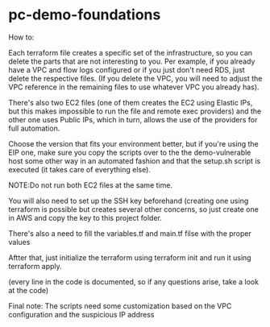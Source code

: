 # pc-demo-foundations

How to:

Each terraform file creates a specific set of the infrastructure, so you can delete the parts that are not interesting to you. Per example, if you already have a VPC and flow logs configured or if you just don't need RDS, just delete the respective files. (If you delete the VPC, you will need to adjust the VPC reference in the remaining files to use whatever VPC you already has).

There's also two EC2 files (one of them creates the EC2 using Elastic IPs, but this makes impossible to run the file and remote exec providers) and the other one uses Public IPs, which in turn, allows the use of the providers for full automation.

Choose the version that fits your environment better, but if you're using the EIP one, make sure you copy the scripts over to the the demo-vulnerable host some other way in an automated fashion and that the setup.sh script is executed (it takes care of everything else). 

NOTE:Do not run both EC2 files at the same time.

You will also need to set up the SSH key beforehand (creating one using terraform is possible but creates several other concerns, so just create one in AWS and copy the key to this project folder.

There's also a need to fill the variables.tf and main.tf filse with the proper values 

Aftter that, just initialize the terraform using terraform init and run it using terraform apply.

(every line in the code is documented, so if any questions arise, take a look at the code)

Final note: The scripts need some customization based on the VPC configuration and the suspicious IP address
